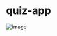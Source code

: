 # quiz-app
![image](https://user-images.githubusercontent.com/86983570/200893214-a7c0bbb9-4412-4bd6-9c6c-dc2e40307252.png)
